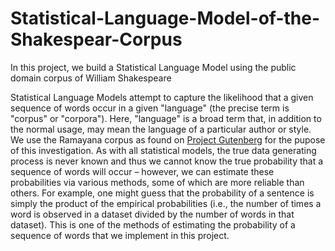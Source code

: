 # Statistical-Language-Model-of-the-Shakespear-Corpus

In this project,  we build a Statistical Language Model using the public domain corpus of William Shakespeare

Statistical Language Models attempt to capture the likelihood that a given sequence of words occur in a given "language" (the precise term is "corpus" or "corpora").
Here, "language" is a broad term that, in addition to the normal usage, may mean the language of a particular author or style. We use the Ramayana corpus as found on [Project Gutenberg](https://www.gutenberg.org/) for the pupose of this investigation. 
As with all statistical models, the true data generating process is never known and thus we cannot know the true probability that a sequence of words will occur – however, we can estimate these probabilities via various methods, some of which are more reliable than others. 
For example, one might guess that the probability of a sentence is simply the product of the empirical probabilities (i.e., the number of times a word is observed in a dataset divided by the number of words in that dataset). 
This is one of the methods of estimating the probability of a sequence of words that we implement in this project. 
